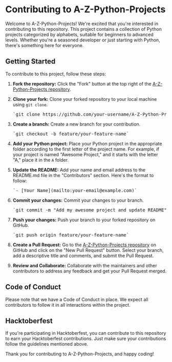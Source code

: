 # Contributing to A-Z-Python-Projects
Welcome to A-Z-Python-Projects! We're excited that you're interested in contributing to this repository. This project contains a collection of Python projects categorized by alphabets, suitable for beginners to advanced levels. Whether you're a seasoned developer or just starting with Python, there's something here for everyone.

## Getting Started
To contribute to this project, follow these steps:
    
1. **Fork the repository:** Click the "Fork" button at the top right of the <a href="https://github.com/Techiral/A-Z-Python-Projects/">A-Z-Python-Projects repository</a>.

2. **Clone your fork:** Clone your forked repository to your local machine using `git clone`.
   <pre>`git clone https://github.com/your-username/A-Z-Python-Projects.git`</pre>

3. **Create a branch:** Create a new branch for your contribution.
    <pre>`git checkout -b feature/your-feature-name`</pre>

4. **Add your Python project:** Place your Python project in the appropriate folder according to the first letter of the project name. For example, if your project is named "Awesome Project," and it starts with the letter "A," place it in the `A` folder.

5. **Update the README:** Add your name and email address to the README.md file in the "Contributors" section. Here's the format to follow:
    <pre>`- [Your Name](mailto:your-email@example.com)`</pre>

6. **Commit your changes:** Commit your changes to your branch.
     <pre>`git commit -m "Add my awesome project and update README"`</pre>
     
7. **Push your changes:** Push your branch to your forked repository on GitHub.
     <pre>`git push origin feature/your-feature-name`</pre>

8. **Create a Pull Request:** Go to the <a href="https://github.com/Techiral/A-Z-Python-Projects/">A-Z-Python-Projects repository</a> on GitHub and click on the "New Pull Request" button. Select your branch, add a descriptive title and comments, and submit the Pull Request.

9. **Review and Collaborate:** Collaborate with the maintainers and other contributors to address any feedback and get your Pull Request merged.
    
## Code of Conduct
Please note that we have a Code of Conduct in place. We expect all contributors to follow it in all interactions within the project.

## Hacktoberfest
If you're participating in Hacktoberfest, you can contribute to this repository to earn your Hacktoberfest contributions. Just make sure your contributions follow the guidelines mentioned above.

Thank you for contributing to A-Z-Python-Projects, and happy coding!

